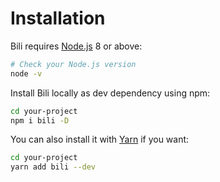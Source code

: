 # Installation

Bili requires [Node.js](https://nodejs.org/en/) 8 or above:

```bash
# Check your Node.js version
node -v
```

Install Bili locally as dev dependency using npm:

```bash
cd your-project
npm i bili -D
```

You can also install it with [Yarn](https://yarnpkg.com/) if you want:

```bash
cd your-project
yarn add bili --dev
```
